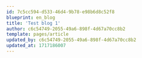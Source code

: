 ```yaml
---
id: 7c5cc594-d533-46d4-9b78-e98b6d8c52f8
blueprint: en_blog
title: 'Test blog 1'
author: c6c54749-2055-49a6-898f-4d67a70cc8b2
template: pages/article
updated_by: c6c54749-2055-49a6-898f-4d67a70cc8b2
updated_at: 1717186007
---
```


